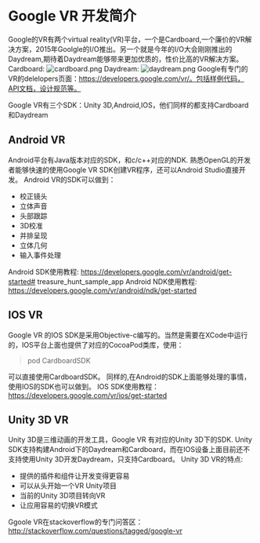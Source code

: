 # Google VR 开发简介
Google的VR有两个virtual reality(VR)平台，一个是Cardboard,一个廉价的VR解决方案，2015年Goolgle的I/O推出。另一个就是今年的I/O大会刚刚推出的Daydream,期待着Daydream能够带来更加优质的，性价比高的VR解决方案。
Cardboard:
![cardboard.png](http://upload-images.jianshu.io/upload_images/22188-12dd5a53fa20b0bd.png?imageMogr2/auto-orient/strip%7CimageView2/2/w/1240)
Daydream:
![daydream.png](http://upload-images.jianshu.io/upload_images/22188-b90819174c0f39dd.png?imageMogr2/auto-orient/strip%7CimageView2/2/w/1240)
Google有专门的VR的delelopers页面：https://developers.google.com/vr/。包括样例代码，API文档，设计规范等。

Google VR有三个SDK：Unity 3D,Android,IOS，他们同样的都支持Cardboard和Daydream

## Android VR
Android平台有Java版本对应的SDK，和c/c++对应的NDK.
熟悉OpenGL的开发者能够快速的使用Google VR SDK创建VR程序，还可以Android Studio直接开发。
Android VR的SDK可以做到：

* 校正镜头
* 立体声音
* 头部跟踪
* 3D校准
* 并排呈现
* 立体几何
* 输入事件处理

Android SDK使用教程: 
 https://developers.google.com/vr/android/get-started# treasure_hunt_sample_app
Android NDK使用教程: 
https://developers.google.com/vr/android/ndk/get-started

## IOS VR
Google VR 的IOS SDK是采用Objective-c编写的。当然是需要在XCode中运行的，IOS平台上面也提供了对应的CocoaPod类库，使用：
>pod CardboardSDK

可以直接使用CardboardSDK。
同样的,在Android的SDK上面能够处理的事情，使用IOS的SDK也可以做到。
IOS SDK使用教程：https://developers.google.com/vr/ios/get-started
## Unity 3D VR
Unity 3D是三维动画的开发工具，Google VR 有对应的Unity 3D下的SDK.
Unity SDK支持构建Android下的Daydream和Cardboard，而在IOS设备上面目前还不支持使用Unity 3D开发Daydream，只支持Cardboard。
Unity 3D VR的特点:

* 提供的插件和组件让开发变得更容易
* 可以从头开始一个VR Unity项目
* 当前的Unity 3D项目转向VR
* 让应用容易的切换VR模式

Ggoole VR在stackoverflow的专门问答区：http://stackoverflow.com/questions/tagged/google-vr

